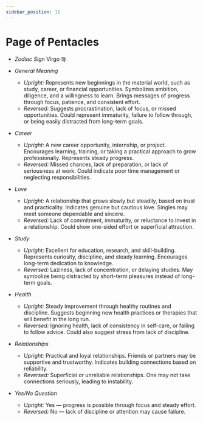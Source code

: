 ```yaml
---
sidebar_position: 11
---
```


# Page of Pentacles

- *Zodiac Sign* Virgo ♍️
- *General Meaning*
  - *Upright:* Represents new beginnings in the material world, such as study, career, or financial opportunities. Symbolizes ambition, diligence, and a willingness to learn. Brings messages of progress through focus, patience, and consistent effort.
  - *Reversed:* Suggests procrastination, lack of focus, or missed opportunities. Could represent immaturity, failure to follow through, or being easily distracted from long-term goals.

- *Career*
  - *Upright:* A new career opportunity, internship, or project. Encourages learning, training, or taking a practical approach to grow professionally. Represents steady progress.
  - *Reversed:* Missed chances, lack of preparation, or lack of seriousness at work. Could indicate poor time management or neglecting responsibilities.

- *Love*
  - *Upright:* A relationship that grows slowly but steadily, based on trust and practicality. Indicates genuine but cautious love. Singles may meet someone dependable and sincere.
  - *Reversed:* Lack of commitment, immaturity, or reluctance to invest in a relationship. Could show one-sided effort or superficial attraction.

- *Study*
  - *Upright:* Excellent for education, research, and skill-building. Represents curiosity, discipline, and steady learning. Encourages long-term dedication to knowledge.
  - *Reversed:* Laziness, lack of concentration, or delaying studies. May symbolize being distracted by short-term pleasures instead of long-term goals.

- *Health*
  - *Upright:* Steady improvement through healthy routines and discipline. Suggests beginning new health practices or therapies that will benefit in the long run.
  - *Reversed:* Ignoring health, lack of consistency in self-care, or failing to follow advice. Could also suggest stress from lack of discipline.

- *Relationships*
  - *Upright:* Practical and loyal relationships. Friends or partners may be supportive and trustworthy. Indicates building connections based on reliability.
  - *Reversed:* Superficial or unreliable relationships. One may not take connections seriously, leading to instability.

- *Yes/No Question*
  - *Upright:* Yes — progress is possible through focus and steady effort.
  - *Reversed:* No — lack of discipline or attention may cause failure.
